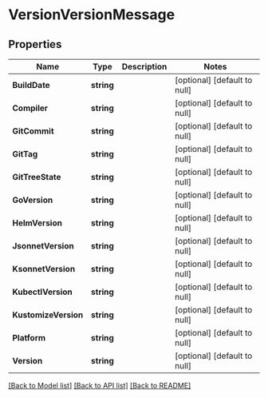 # VersionVersionMessage

## Properties
Name | Type | Description | Notes
------------ | ------------- | ------------- | -------------
**BuildDate** | **string** |  | [optional] [default to null]
**Compiler** | **string** |  | [optional] [default to null]
**GitCommit** | **string** |  | [optional] [default to null]
**GitTag** | **string** |  | [optional] [default to null]
**GitTreeState** | **string** |  | [optional] [default to null]
**GoVersion** | **string** |  | [optional] [default to null]
**HelmVersion** | **string** |  | [optional] [default to null]
**JsonnetVersion** | **string** |  | [optional] [default to null]
**KsonnetVersion** | **string** |  | [optional] [default to null]
**KubectlVersion** | **string** |  | [optional] [default to null]
**KustomizeVersion** | **string** |  | [optional] [default to null]
**Platform** | **string** |  | [optional] [default to null]
**Version** | **string** |  | [optional] [default to null]

[[Back to Model list]](../README.md#documentation-for-models) [[Back to API list]](../README.md#documentation-for-api-endpoints) [[Back to README]](../README.md)



